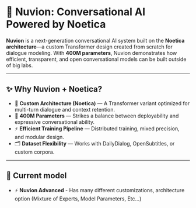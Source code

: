 # 🤖 Nuvion: Conversational AI Powered by Noetica

**Nuvion** is a next-generation conversational AI system built on the **Noetica architecture**—a custom Transformer design created from scratch for dialogue modeling. With **400M parameters**, Nuvion demonstrates how efficient, transparent, and open conversational models can be built outside of big labs.

---

## ✨ Why Nuvion + Noetica?
- 🧠 **Custom Architecture (Noetica)** — A Transformer variant optimized for multi-turn dialogue and context retention.  
- 🚀 **400M Parameters** — Strikes a balance between deployability and expressive conversational ability.  
- ⚡ **Efficient Training Pipeline** — Distributed training, mixed precision, and modular design.  
- 🗂️ **Dataset Flexibility** — Works with DailyDialog, OpenSubtitles, or custom corpora.  

---

## 🚀 Current model
- ⚡ **Nuvion Advanced** - Has many different customizations, architecture option (Mixture of Experts, Model Parameters, Etc...) 
